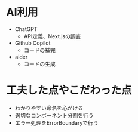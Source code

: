# AI利用

- ChatGPT 
    - API定義、Next.jsの調査
- Github Copilot
    - コードの補完
- aider
    - コードの生成

# 工夫した点やこだわった点

- わかりやすい命名を心がける
- 適切なコンポーネント分割を行う
- エラー処理をErrorBoundaryで行う


